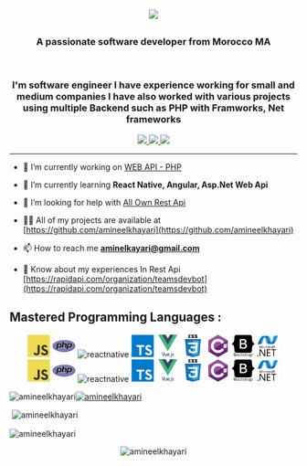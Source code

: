 
<h1 align="center">
    <img src="https://readme-typing-svg.herokuapp.com/?font=Righteous&size=35&center=true&vCenter=true&width=500&height=70&duration=4000&lines=Hi+There!+👋;+I'm+AMINE+EL+KHAYARI!;" />
</h1>

<h3 align="center">A passionate software developer from Morocco MA</h3>

<br/>
<h3 align="center">I'm software engineer I have experience working for small and medium companies I have also worked with various projects using multiple Backend such as PHP with Framworks, Net frameworks</h3>
<div align="center"> 
  <a href="mailto:aminelkayari@gmail.com">
    <img src="https://img.shields.io/badge/Gmail-333333?style=for-the-badge&logo=gmail&logoColor=red" />
  </a>
  <a href="https://www.linkedin.com/in/amine-elkhayari/" target="_blank">
    <img src="https://img.shields.io/badge/LinkedIn-0077B5?style=for-the-badge&logo=linkedin&logoColor=white" target="_blank" />
  </a>

<a href="https://codepen.io/amine-elkhayari" target="_blank">
    <img src="https://img.shields.io/badge/Codepen-333333?style=for-the-badge&logo=codepen&logoColor=cyan" target="_blank" />
  </a>
 
  
</div>

 <hr/>


- 🔭 I’m currently working on [WEB API - PHP](https://rapidapi.com/portamine781/api/fast-tubedown-videos-api/)

- 🌱 I’m currently learning **React Native, Angular, Asp.Net Web Api**

- 🤝 I’m looking for help with [All Own Rest Api](https://rapidapi.com/organization/teamsdevbot)

- 👨‍💻 All of my projects are available at [https://github.com/amineelkhayari](https://github.com/amineelkhayari)

- 📫 How to reach me **aminelkayari@gmail.com**

- 📄 Know about my experiences In Rest Api [https://rapidapi.com/organization/teamsdevbot](https://rapidapi.com/organization/teamsdevbot)


<h2 align="left">Mastered Programming Languages  :</h2>
    <div align="center">
        <img src="https://raw.githubusercontent.com/devicons/devicon/master/icons/javascript/javascript-original.svg" alt="javascript" width="40" height="40" />
        <img src="https://raw.githubusercontent.com/devicons/devicon/master/icons/php/php-original.svg" alt="php" width="40" height="40" />
            <img src="https://reactnative.dev/img/header_logo.svg" alt="reactnative" width="40" height="40" />
    <img src="https://raw.githubusercontent.com/devicons/devicon/master/icons/typescript/typescript-original.svg" alt="typescript" width="40" height="40" />
    <img src="https://raw.githubusercontent.com/devicons/devicon/master/icons/vuejs/vuejs-original-wordmark.svg" alt="vuejs" width="40" height="40" />

<img src="https://raw.githubusercontent.com/devicons/devicon/master/icons/css3/css3-original-wordmark.svg" alt="css3" width="40" height="40" />
    <img src="https://raw.githubusercontent.com/devicons/devicon/master/icons/csharp/csharp-original.svg" alt="csharp" width="40" height="40" />
        <img src="https://raw.githubusercontent.com/devicons/devicon/master/icons/bootstrap/bootstrap-plain-wordmark.svg" alt="bootstrap" width="40" height="40" />
  
<img src="https://raw.githubusercontent.com/devicons/devicon/master/icons/dot-net/dot-net-original-wordmark.svg" alt="dotnet" width="40" height="40" />
        
</div>
  

<div align="center">
        <img src="https://raw.githubusercontent.com/devicons/devicon/master/icons/javascript/javascript-original.svg" alt="javascript" width="40" height="40" />
        <img src="https://raw.githubusercontent.com/devicons/devicon/master/icons/php/php-original.svg" alt="php" width="40" height="40" />
            <img src="https://reactnative.dev/img/header_logo.svg" alt="reactnative" width="40" height="40" />
    <img src="https://raw.githubusercontent.com/devicons/devicon/master/icons/typescript/typescript-original.svg" alt="typescript" width="40" height="40" />
    <img src="https://raw.githubusercontent.com/devicons/devicon/master/icons/vuejs/vuejs-original-wordmark.svg" alt="vuejs" width="40" height="40" />

<img src="https://raw.githubusercontent.com/devicons/devicon/master/icons/css3/css3-original-wordmark.svg" alt="css3" width="40" height="40" />
    <img src="https://raw.githubusercontent.com/devicons/devicon/master/icons/csharp/csharp-original.svg" alt="csharp" width="40" height="40" />
        <img src="https://raw.githubusercontent.com/devicons/devicon/master/icons/bootstrap/bootstrap-plain-wordmark.svg" alt="bootstrap" width="40" height="40" />
  
<img src="https://raw.githubusercontent.com/devicons/devicon/master/icons/dot-net/dot-net-original-wordmark.svg" alt="dotnet" width="40" height="40" />
        
</div>
  

<p><img align="left" src="https://github-readme-stats.vercel.app/api/top-langs?username=amineelkhayari&show_icons=true&locale=en&layout=compact" alt="amineelkhayari" /></p>
<p align="left"> <a href="https://github.com/ryo-ma/github-profile-trophy"><img src="https://github-profile-trophy.vercel.app/?username=amineelkhayari" alt="amineelkhayari" /></a> </p>
<p>&nbsp;<img align="center" src="https://github-readme-stats.vercel.app/api?username=amineelkhayari&show_icons=true&locale=en" alt="amineelkhayari" /></p>

<p><img align="center" src="https://github-readme-streak-stats.herokuapp.com/?user=amineelkhayari&" alt="amineelkhayari" /></p>
<p align="center" width="100%"> <img src="https://komarev.com/ghpvc/?username=amineelkhayari&label=Profile%20views&color=0e75b6&style=flat" alt="amineelkhayari" /> </p>

